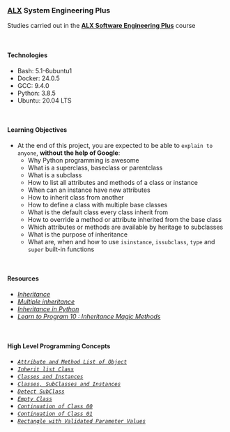 ### [ALX](https://www.alxafrica.com/) System Engineering Plus

Studies carried out in the **[ALX Software Engineering Plus](https://www.alxafrica.com/software-engineering-plus/)** course

<br />

#### Technologies

* Bash:     5.1-6ubuntu1
* Docker:   24.0.5
* GCC:      9.4.0
* Python:   3.8.5
* Ubuntu:   20.04 LTS

<br />

#### Learning Objectives

* At the end of this project, you are expected to be able to `explain to anyone`, **without the help of Google**:
    * Why Python programming is awesome
    * What is a superclass, baseclass or parentclass
    * What is a subclass
    * How to list all attributes and methods of a class or instance
    * When can an instance have new attributes
    * How to inherit class from another
    * How to define a class with multiple base classes
    * What is the default class every class inherit from
    * How to override a method or attribute inherited from the base class
    * Which attributes or methods are available by heritage to subclasses
    * What is the purpose of inheritance
    * What are, when and how to use `isinstance`, `issubclass`, `type` and `super` built-in functions

<br />

#### Resources

* _[Inheritance](https://docs.python.org/3/tutorial/classes.html#inheritance)_
* _[Multiple inheritance](https://docs.python.org/3/tutorial/classes.html#multiple-inheritance)_
* _[Inheritance in Python](https://www.geeksforgeeks.org/inheritance-in-python/)_
* _[Learn to Program 10 : Inheritance Magic Methods](https://www.youtube.com/watch?v=d8kCdLCi6Lk)_

<br />

#### High Level Programming Concepts

* _[`Attribute and Method List of Object`](0-lookup.py)_
* _[`Inherit list Class`](1-my_list.py)_
* _[`Classes and Instances`](2-is_same_class.py)_
* _[`Classes, SubClasses and Instances`](3-is_kind_of_class.py)_
* _[`Detect SubClass`](4-inherits_from.py)_
* _[`Empty Class`](5-base_geometry.py)_
* _[`Continuation of Class 00`](6-base_geometry.py)_
* _[`Continuation of Class 01`](7-base_geometry.py)_
* _[`Rectangle with Validated Parameter Values`](8-rectangle.py)_

<br />
